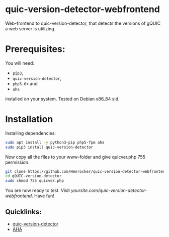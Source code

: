 # quic-version-detector-webfrontend
Web-frontend to quic-version-detector, that detects the versions of gQUIC a web server is utilizing.

# Prerequisites:
You will need:

- `pip3`,
- `quic-version-detector`,
- `php5.6+` and
- `aha`

installed on your system. Tested on Debian x86_64 sid.

# Installation
Installing dependencies:

```sh
sudo apt install -y python3-pip php5-fpm aha
sudo pip3 install quic-version-detector
```

Now copy all the files to your www-folder and give quicver.php 755 permission.

```sh
git clone https://github.com/Henrocker/quic-version-detector-webfrontend.git
cd gQUIC-version-detector
sudo chmod 755 quicver.php
```

You are now ready to test. Visit _yoursite.com/quic-version-detector-webfrontend_.
Have fun!

## Quicklinks:
- [quic-version-detector](https://github.com/povilasb/quic-version-detector)
- [AHA](https://github.com/theZiz/aha)
